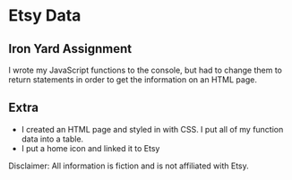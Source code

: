 # Etsy Data

## Iron Yard Assignment

I wrote my JavaScript functions to the console, but had to change them to return statements in order to get the information on an HTML page.

## Extra

- I created an HTML page and styled in with CSS. I put all of my function data into a table.
- I put a home icon and linked it to Etsy


Disclaimer: All information is fiction and is not affiliated with Etsy.
